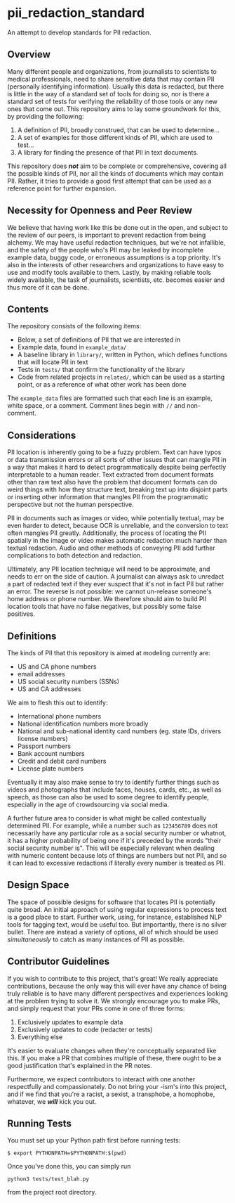 # pii_redaction_standard

An attempt to develop standards for PII redaction.

## Overview

Many different people and organizations, from journalists to scientists to medical professionals, need to share sensitive data that may contain PII (personally identifying information). Usually this data is redacted, but there is little in the way of a standard set of tools for doing so, nor is there a standard set of tests for verifying the reliability of those tools or any new ones that come out. This repository aims to lay some groundwork for this, by providing the following:

1. A definition of PII, broadly construed, that can be used to determine...
2. A set of examples for those different kinds of PII, which are used to test...
3. A library for finding the presence of that PII in text documents.

This repository does **_not_** aim to be complete or comprehensive, covering all the possible kinds of PII, nor all the kinds of documents which may contain PII. Rather, it tries to provide a good first attempt that can be used as a reference point for further expansion.

## Necessity for Openness and Peer Review

We believe that having work like this be done out in the open, and subject to the review of our peers, is important to prevent redaction from being alchemy. We may have useful redaction techniques, but we're not infallible, and the safety of the people who's PII may be leaked by incomplete example data, buggy code, or erroneous assumptions is a top priority. It's also in the interests of other researchers and organizations to have easy to use and modify tools available to them. Lastly, by making reliable tools widely available, the task of journalists, scientists, etc. becomes easier and thus more of it can be done.

## Contents

The repository consists of the following items:

- Below, a set of definitions of PII that we are interested in
- Example data, found in `example_data/`
- A baseline library in `library/`, written in Python, which defines functions that will locate PII in text
- Tests in `tests/` that confirm the functionality of the library
- Code from related projects in `related/`, which can be used as a starting point, or as a reference of what other work has been done

The `example_data` files are formatted such that each line is an example, white space, or a comment. Comment lines begin with `//` and non-comment.

## Considerations

PII location is inherently going to be a fuzzy problem. Text can have typos or data transmission errors or all sorts of other issues that can mangle PII in a way that makes it hard to detect programmatically despite being perfectly interpretable to a human reader. Text extracted from document formats other than raw text also have the problem that document formats can do weird things with how they structure text, breaking text up into disjoint parts or inserting other information that mangles PII from the programmatic perspective but not the human perspective.

PII in documents such as images or video, while potentially textual, may be even harder to detect, because OCR is unreliable, and the conversion to text often mangles PII greatly. Additionally, the process of locating the PII spatially in the image or video makes automatic redaction much harder than textual redaction. Audio and other methods of conveying PII add further complications to both detection and redaction.

Ultimately, any PII location technique will need to be approximate, and needs to err on the side of caution. A journalist can always ask to unredact a part of redacted text if they ever suspect that it's not in fact PII but rather an error. The reverse is not possible: we cannot un-release someone's home address or phone number. We therefore should aim to build PII location tools that have no false negatives, but possibly some false positives.

## Definitions

The kinds of PII that this repository is aimed at modeling currently are:

- US and CA phone numbers
- email addresses
- US social security numbers (SSNs)
- US and CA addresses

We aim to flesh this out to identify:

- International phone numbers
- National identification numbers more broadly
- National and sub-national identity card numbers (eg. state IDs, drivers license numbers)
- Passport numbers
- Bank account numbers
- Credit and debit card numbers
- License plate numbers

Eventually it may also make sense to try to identify further things such as videos and photographs that include faces, houses, cards, etc., as well as speech, as those can also be used to some degree to identify people, especially in the age of crowdsourcing via social media.

A further future area to consider is what might be called contextually determined PII. For example, while a number such as `123456789` does not necessarily have any particular role as a social security number or whatnot, it has a higher probability of being one if it's preceded by the words "their social security number is". This will be especially relevant when dealing with numeric content because lots of things are numbers but not PII, and so it can lead to excessive redactions if literally every number is treated as PII.

## Design Space

The space of possible designs for software that locates PII is potentially quite broad. An initial approach of using regular expressions to process text is a good place to start. Further work, using, for instance, established NLP tools for tagging text, would be useful too. But importantly, there is no silver bullet. There are instead a variety of options, all of which should be used _simultaneously_ to catch as many instances of PII as possible.

## Contributor Guidelines

If you wish to contribute to this project, that's great! We really appreciate contributions, because the only way this will ever have any chance of being truly reliable is to have many different perspectives and experiences looking at the problem trying to solve it. We strongly encourage you to make PRs, and simply request that your PRs come in one of three forms:

1. Exclusively updates to example data
2. Exclusively updates to code (redacter or tests)
3. Everything else

It's easier to evaluate changes when they're conceptually separated like this. If you make a PR that combines multiple of these, there ought to be a good justification that's explained in the PR notes.

Furthermore, we expect contributors to interact with one another respectfully and compassionately. Do not bring your -ism's into this project, and if we find that you're a racist, a sexist, a transphobe, a homophobe, whatever, we **_will_** kick you out.

## Running Tests

You must set up your Python path first before running tests:

```
$ export PYTHONPATH=$PYTHONPATH:$(pwd)
```

Once you've done this, you can simply run

```
python3 tests/test_blah.py
```

from the project root directory.
